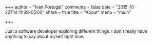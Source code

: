 +++
author = "Ivan Portugal"
comments = false
date = "2015-10-22T14:11:39-05:00"
share = true
title = "About"
menu = "main"

+++

Just a software developer exploring different things. I don't really have anything to say about myself right now.
